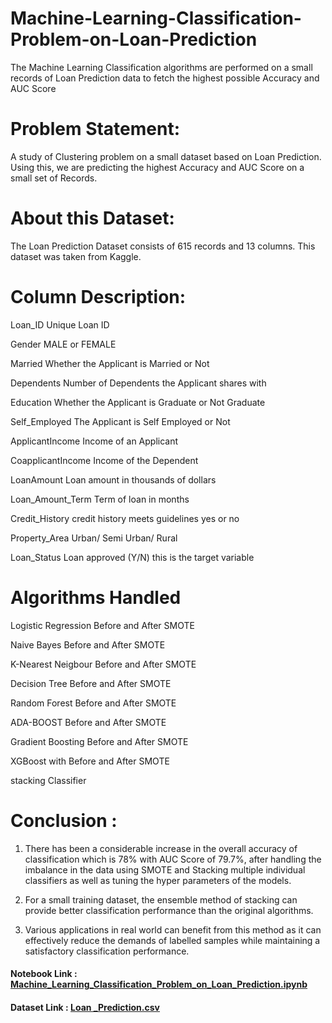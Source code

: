 # Machine-Learning-Classification-Problem-on-Loan-Prediction
The Machine Learning Classification algorithms are performed on a small records of Loan Prediction data to fetch the highest possible Accuracy and AUC Score


# Problem Statement:

A study of Clustering problem on a small dataset based on Loan Prediction. Using this, we are predicting the highest Accuracy and AUC Score on a small set of Records.


# About this Dataset:

The Loan Prediction Dataset consists of 615 records and 13 columns. This dataset was taken from Kaggle.


# Column Description:

Loan_ID                Unique Loan ID

Gender                 MALE or FEMALE 

Married                Whether the Applicant is Married or Not

Dependents             Number of Dependents the Applicant shares with

Education              Whether the Applicant is Graduate or Not Graduate

Self_Employed          The Applicant is Self Employed or Not

ApplicantIncome        Income of an Applicant  

CoapplicantIncome      Income of the Dependent

LoanAmount             Loan amount in thousands of dollars

Loan_Amount_Term       Term of loan in months

Credit_History         credit history meets guidelines yes or no

Property_Area          Urban/ Semi Urban/ Rural 

Loan_Status           Loan approved (Y/N) this is the target variable


# Algorithms Handled

Logistic Regression Before and After SMOTE

Naive Bayes Before and After SMOTE

K-Nearest Neigbour Before and After SMOTE

Decision Tree  Before and After SMOTE

Random Forest Before and After SMOTE

ADA-BOOST Before and After SMOTE

Gradient Boosting Before and After SMOTE

XGBoost with Before and After SMOTE

stacking Classifier


# Conclusion :

1) There has been a considerable increase in the overall accuracy of classification which is 78% with AUC Score of 79.7%, after handling the imbalance in the data using SMOTE and Stacking multiple individual  classifiers as well as tuning the hyper parameters of the models.

2) For a small training dataset, the ensemble method of stacking can provide better classification performance than the original algorithms.

3) Various applications in real world can benefit from this method as it can effectively reduce the demands of labelled samples while maintaining a satisfactory classification performance.


<h4>Notebook Link : <a href='https://github.com/abhisheknagarajan/Machine-Learning-Classification-Problem-on-Loan-Prediction/blob/main/Machine%20Learning%20Classification%20Problem%20on%20Loan%20Prediction.ipynb'>Machine_Learning_Classification_Problem_on_Loan_Prediction.ipynb</a></h4>

<h4>Dataset Link : <a href='https://www.kaggle.com/altruistdelhite04/loan-prediction-problem-dataset'>Loan _Prediction.csv</a></h4>
